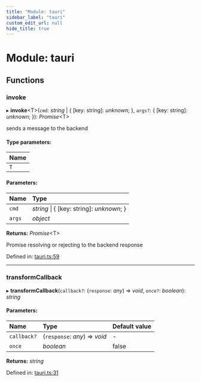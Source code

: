 ```yaml
---
title: "Module: tauri"
sidebar_label: "tauri"
custom_edit_url: null
hide_title: true
---
```


# Module: tauri

## Functions

### invoke

▸ **invoke**<T\>(`cmd`: *string* \| { [key: string]: *unknown*;  }, `args?`: { [key: string]: *unknown*;  }): *Promise*<T\>

sends a message to the backend

#### Type parameters:

Name |
:------ |
`T` |

#### Parameters:

Name | Type |
:------ | :------ |
`cmd` | *string* \| { [key: string]: *unknown*;  } |
`args` | *object* |

**Returns:** *Promise*<T\>

Promise resolving or rejecting to the backend response

Defined in: [tauri.ts:59](https://github.com/tauri-apps/tauri/blob/29a1c33a/api/src/tauri.ts#L59)

___

### transformCallback

▸ **transformCallback**(`callback?`: (`response`: *any*) => *void*, `once?`: *boolean*): *string*

#### Parameters:

Name | Type | Default value |
:------ | :------ | :------ |
`callback?` | (`response`: *any*) => *void* | - |
`once` | *boolean* | false |

**Returns:** *string*

Defined in: [tauri.ts:31](https://github.com/tauri-apps/tauri/blob/29a1c33a/api/src/tauri.ts#L31)
